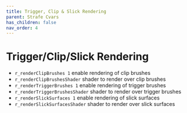 ```yaml
---
title: Trigger, Clip & Slick Rendering
parent: Strafe Cvars
has_children: false
nav_order: 4
---
```


# Trigger/Clip/Slick Rendering

-   `r_renderClipBrushes 1` enable rendering of clip brushes
-   `r_renderClipBrushesShader` shader to render over clip brushes
-   `r_renderTriggerBrushes 1` enable rendering of trigger brushes
-   `r_renderTriggerBrushesShader` shader to render over trigger brushes
-   `r_renderSlickSurfaces 1` enable rendering of slick surfaces
-   `r_renderSlickSurfacesShader` shader to render over slick surfaces